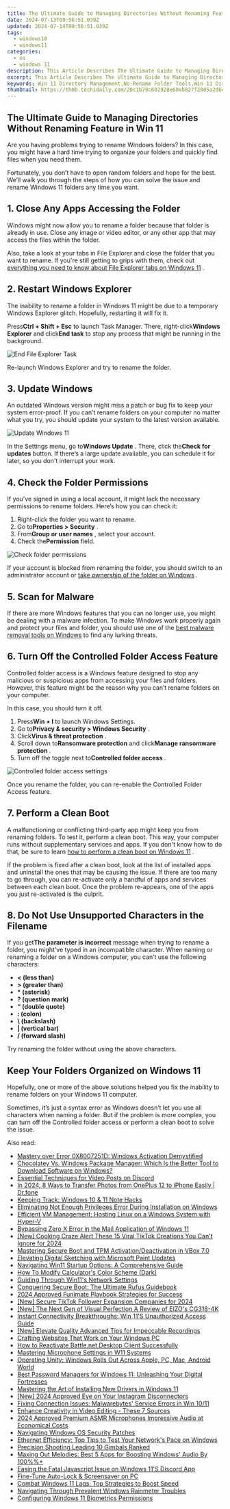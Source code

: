 ```yaml
---
title: The Ultimate Guide to Managing Directories Without Renaming Feature in Win 11
date: 2024-07-13T09:56:51.039Z
updated: 2024-07-14T09:56:51.039Z
tags:
  - windows10
  - windows11
categories:
  - os
  - windows 11
description: This Article Describes The Ultimate Guide to Managing Directories Without Renaming Feature in Win 11
excerpt: This Article Describes The Ultimate Guide to Managing Directories Without Renaming Feature in Win 11
keywords: Win 11 Directory Management,No-Rename Folder Tools,Win 11 Directories Guide,Directory Organization Win 11,Managing Folders Win 11,Win 11 No-Rename Feature,Win 11 Directory Control
thumbnail: https://thmb.techidaily.com/20c1b79c602928e68eb827f2805a2d6c02102230fc6f02657f8a03a2a51b45e9.jpg
---
```


## The Ultimate Guide to Managing Directories Without Renaming Feature in Win 11

 Are you having problems trying to rename Windows folders? In this case, you might have a hard time trying to organize your folders and quickly find files when you need them.

 Fortunately, you don’t have to open random folders and hope for the best. We’ll walk you through the steps of how you can solve the issue and rename Windows 11 folders any time you want.

## 1\. Close Any Apps Accessing the Folder

 Windows might now allow you to rename a folder because that folder is already in use. Close any image or video editor, or any other app that may access the files within the folder.

 Also, take a look at your tabs in File Explorer and close the folder that you want to rename. If you're still getting to grips with them, check out [everything you need to know about File Explorer tabs on Windows 11](https://www.makeuseof.com/windows-11-file-explorer-tab-guide/) .

## 2\. Restart Windows Explorer

 The inability to rename a folder in Windows 11 might be due to a temporary Windows Explorer glitch. Hopefully, restarting it will fix it.

 Press**Ctrl + Shift + Esc** to launch Task Manager. There, right-click**Windows Explorer** and click**End task** to stop any process that might be running in the background.

![End File Explorer Task](https://static1.makeuseofimages.com/wordpress/wp-content/uploads/2023/02/end-file-explorer-1.jpg)

Re-launch Windows Explorer and try to rename the folder.

## 3\. Update Windows

 An outdated Windows version might miss a patch or bug fix to keep your system error-proof. If you can’t rename folders on your computer no matter what you try, you should update your system to the latest version available.

![Update Windows 11](https://static1.makeuseofimages.com/wordpress/wp-content/uploads/2023/02/check-windows-version-1.jpg)

 In the Settings menu, go to**Windows Update** . There, click the**Check for updates** button. If there’s a large update available, you can schedule it for later, so you don't interrupt your work.

## 4\. Check the Folder Permissions

 If you’ve signed in using a local account, it might lack the necessary permissions to rename folders. Here’s how you can check it:

1. Right-click the folder you want to rename.
2. Go to**Properties > Security** .
3. From**Group or user names** , select your account.
4. Check the**Permission** field.

![Check folder permissions](https://static1.makeuseofimages.com/wordpress/wp-content/uploads/2023/02/folder-permissions-1.jpg)

 If your account is blocked from renaming the folder, you should switch to an administrator account or [take ownership of the folder on Windows](https://www.makeuseof.com/windows-10-11-own-folder/) .

## 5\. Scan for Malware

 If there are more Windows features that you can no longer use, you might be dealing with a malware infection. To make Windows work properly again and protect your files and folder, you should use one of the [best malware removal tools on Windows](https://www.makeuseof.com/best-malware-removal-tools-pc/) to find any lurking threats.

## 6\. Turn Off the Controlled Folder Access Feature

 Controlled folder access is a Windows feature designed to stop any malicious or suspicious apps from accessing your files and folders. However, this feature might be the reason why you can’t rename folders on your computer.

In this case, you should turn it off.

1. Press**Win + I** to launch Windows Settings.
2. Go to**Privacy & security > Windows Security** .
3. Click**Virus & threat protection** .
4. Scroll down to**Ransomware protection** and click**Manage ransomware protection** .
5. Turn off the toggle next to**Controlled folder access** .

![Controlled folder access settings](https://static1.makeuseofimages.com/wordpress/wp-content/uploads/2023/02/controlled-folder-access-1.jpg)

 Once you rename the folder, you can re-enable the Controlled Folder Access feature.

## 7\. Perform a Clean Boot

 A malfunctioning or conflicting third-party app might keep you from renaming folders. To test it, perform a clean boot. This way, your computer runs without supplementary services and apps. If you don't know how to do that, be sure to learn [how to perform a clean boot on Windows 11](https://www.makeuseof.com/clean-boot-windows-11/) .

 If the problem is fixed after a clean boot, look at the list of installed apps and uninstall the ones that may be causing the issue. If there are too many to go through, you can re-activate only a handful of apps and services between each clean boot. Once the problem re-appears, one of the apps you just re-activated is the culprit.

## 8\. Do Not Use Unsupported Characters in the Filename

 If you get**The parameter is incorrect** message when trying to rename a folder, you might’ve typed in an incompatible character. When naming or renaming a folder on a Windows computer, you can’t use the following characters:

* **< (less than)**
* **\> (greater than)**
* **\* (asterisk)**
* **? (question mark)**
* **“ (double quote)**
* **: (colon)**
* **\\ (backslash)**
* **| (vertical bar)**
* **/ (forward slash)**

Try renaming the folder without using the above characters.

## Keep Your Folders Organized on Windows 11

 Hopefully, one or more of the above solutions helped you fix the inability to rename folders on your Windows 11 computer.

 Sometimes, it’s just a syntax error as Windows doesn’t let you use all characters when naming a folder. But if the problem is more complex, you can turn off the Controlled folder access or perform a clean boot to solve the issue.


<ins class="adsbygoogle"
     style="display:block"
     data-ad-format="autorelaxed"
     data-ad-client="ca-pub-7571918770474297"
     data-ad-slot="1223367746"></ins>



<ins class="adsbygoogle"
     style="display:block"
     data-ad-client="ca-pub-7571918770474297"
     data-ad-slot="8358498916"
     data-ad-format="auto"
     data-full-width-responsive="true"></ins>



<span class="atpl-alsoreadstyle">Also read:</span>
<div><ul>
<li><a href="https://win11.techidaily.com/mastery-over-error-0x8007251d-windows-activation-demystified/"><u>Mastery over Error 0X8007251D: Windows Activation Demystified</u></a></li>
<li><a href="https://win11.techidaily.com/chocolatey-vs-windows-package-manager-which-is-the-better-tool-to-download-software-on-windows/"><u>Chocolatey Vs. Windows Package Manager: Which Is the Better Tool to Download Software on Windows?</u></a></li>
<li><a href="https://tiktok-video-recordings.techidaily.com/essential-techniques-for-video-posts-on-discord/"><u>Essential Techniques for Video Posts on Discord</u></a></li>
<li><a href="https://android-transfer.techidaily.com/in-2024-8-ways-to-transfer-photos-from-oneplus-12-to-iphone-easily-drfone-by-drfone-transfer-from-android-transfer-from-android/"><u>In 2024, 8 Ways to Transfer Photos from OnePlus 12 to iPhone Easily | Dr.fone</u></a></li>
<li><a href="https://win11.techidaily.com/keeping-track-windows-10-and-11-note-hacks/"><u>Keeping Track: Windows 10 & 11 Note Hacks</u></a></li>
<li><a href="https://win11.techidaily.com/eliminating-not-enough-privileges-error-during-installation-on-windows/"><u>Eliminating Not Enough Privileges Error During Installation on Windows</u></a></li>
<li><a href="https://win11.techidaily.com/efficient-vm-management-hosting-linux-on-a-windows-system-with-hyper-v/"><u>Efficient VM Management: Hosting Linux on a Windows System with Hyper-V</u></a></li>
<li><a href="https://win11.techidaily.com/bypassing-zero-x-error-in-the-mail-application-of-windows-11/"><u>Bypassing Zero X Error in the Mail Application of Windows 11</u></a></li>
<li><a href="https://tiktok-videos.techidaily.com/new-cooking-craze-alert-these-15-viral-tiktok-creations-you-cant-ignore-for-2024/"><u>[New] Cooking Craze Alert  These 15 Viral TikTok Creations You Can't Ignore for 2024</u></a></li>
<li><a href="https://win11.techidaily.com/mastering-secure-boot-and-tpm-activationdeactivation-in-vbox-70/"><u>Mastering Secure Boot and TPM Activation/Deactivation in VBox 7.0</u></a></li>
<li><a href="https://win11.techidaily.com/elevating-digital-sketching-with-microsoft-paint-updates/"><u>Elevating Digital Sketching with Microsoft Paint Updates</u></a></li>
<li><a href="https://win11.techidaily.com/navigating-win11-startup-options-a-comprehensive-guide/"><u>Navigating Win11 Startup Options: A Comprehensive Guide</u></a></li>
<li><a href="https://win11.techidaily.com/how-to-modify-calculators-color-scheme-dark/"><u>How To Modify Calculator's Color Scheme (Dark)</u></a></li>
<li><a href="https://win11.techidaily.com/guiding-through-win11s-network-settings/"><u>Guiding Through Win11's Network Settings</u></a></li>
<li><a href="https://win11.techidaily.com/conquering-secure-boot-the-ultimate-rufus-guidebook/"><u>Conquering Secure Boot: The Ultimate Rufus Guidebook</u></a></li>
<li><a href="https://some-techniques.techidaily.com/2024-approved-funimate-playbook-strategies-for-success/"><u>2024 Approved  Funimate Playbook  Strategies for Success</u></a></li>
<li><a href="https://tiktok-videos.techidaily.com/new-secure-tiktok-follower-expansion-companies-for-2024/"><u>[New] Secure TikTok Follower Expansion Companies for 2024</u></a></li>
<li><a href="https://some-approaches.techidaily.com/new-the-next-gen-of-visual-perfection-a-review-of-eizos-cg318-4k/"><u>[New] The Next Gen of Visual Perfection  A Review of EIZO's CG318-4K</u></a></li>
<li><a href="https://win11.techidaily.com/instant-connectivity-breakthroughs-win-11s-unauthorized-access-guide/"><u>Instant Connectivity Breakthroughs: Win 11'S Unauthorized Access Guide</u></a></li>
<li><a href="https://screen-capture.techidaily.com/new-elevate-quality-advanced-tips-for-impeccable-recordings/"><u>[New] Elevate Quality  Advanced Tips for Impeccable Recordings</u></a></li>
<li><a href="https://win11.techidaily.com/crafting-websites-that-work-on-your-windows-pc/"><u>Crafting Websites That Work on Your Windows PC</u></a></li>
<li><a href="https://win11.techidaily.com/how-to-reactivate-battlenet-desktop-client-successfully/"><u>How to Reactivate Battle.net Desktop Client Successfully</u></a></li>
<li><a href="https://win11.techidaily.com/mastering-microphone-settings-in-w11-systems/"><u>Mastering Microphone Settings in W11 Systems</u></a></li>
<li><a href="https://win11.techidaily.com/operating-unity-windows-rolls-out-across-apple-pc-mac-android-world/"><u>Operating Unity: Windows Rolls Out Across Apple, PC, Mac, Android World</u></a></li>
<li><a href="https://win11.techidaily.com/best-password-managers-for-windows-11-unleashing-your-digital-fortresses/"><u>Best Password Managers for Windows 11: Unleashing Your Digital Fortresses</u></a></li>
<li><a href="https://win11.techidaily.com/mastering-the-art-of-installing-new-drivers-in-windows-11/"><u>Mastering the Art of Installing New Drivers in Windows 11</u></a></li>
<li><a href="https://instagram-video-recordings.techidaily.com/new-2024-approved-eye-on-your-instagram-disconnectors/"><u>[New] 2024 Approved  Eye on Your Instagram Disconnectors</u></a></li>
<li><a href="https://win11.techidaily.com/fixing-connection-issues-malwarebytes-service-errors-in-win-1011/"><u>Fixing Connection Issues: Malwarebytes' Service Errors in Win 10/11</u></a></li>
<li><a href="https://youtube-lab.techidaily.com/ce-creativity-in-video-editing-these-7-sources/"><u>Enhance Creativity in Video Editing - These 7 Sources</u></a></li>
<li><a href="https://extra-support.techidaily.com/2024-approved-premium-asmr-microphones-impressive-audio-at-economical-costs/"><u>2024 Approved  Premium ASMR Microphones  Impressive Audio at Economical Costs</u></a></li>
<li><a href="https://win11.techidaily.com/navigating-windows-os-security-patches/"><u>Navigating Windows OS Security Patches</u></a></li>
<li><a href="https://win11.techidaily.com/ethernet-efficiency-top-tips-to-test-your-networks-pace-on-windows/"><u>Ethernet Efficiency: Top Tips to Test Your Network's Pace on Windows</u></a></li>
<li><a href="https://extra-information.techidaily.com/precision-shooting-leading-10-gimbals-ranked/"><u>Precision Shooting  Leading 10 Gimbals Ranked</u></a></li>
<li><a href="https://win11.techidaily.com/maxing-out-melodies-best-5-apps-for-boosting-windows-audio-by-100plus/"><u>Maxing Out Melodies: Best 5 Apps for Boosting Windows' Audio By 100%%+</u></a></li>
<li><a href="https://win11.techidaily.com/easing-the-fatal-javascript-issue-on-windows-11s-discord-app/"><u>Easing the Fatal Javascript Issue on Windows 11'S Discord App</u></a></li>
<li><a href="https://win11.techidaily.com/fine-tune-auto-lock-and-screensaver-on-pc/"><u>Fine-Tune Auto-Lock & Screensaver on PC</u></a></li>
<li><a href="https://win11.techidaily.com/combat-windows-11-lags-top-strategies-to-boost-speed/"><u>Combat Windows 11 Lags: Top Strategies to Boost Speed</u></a></li>
<li><a href="https://win11.techidaily.com/navigating-through-prevalent-windows-rainmeter-troubles/"><u>Navigating Through Prevalent Windows Rainmeter Troubles</u></a></li>
<li><a href="https://win11.techidaily.com/configuring-windows-11-biometrics-permissions/"><u>Configuring Windows 11 Biometrics Permissions</u></a></li>
</ul></div>
